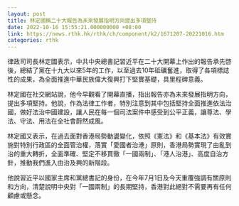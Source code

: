 ```yaml
---
layout: post
title: 林定國稱二十大報告為未來發展指明方向提出多項堅持
date: 2022-10-16 15:55:21.000000000 +08:00
link: https://news.rthk.hk/rthk/ch/component/k2/1671207-20221016.htm
categories: rthk
---
```


律政司司長林定國表示，中共中央總書記習近平在二十大開幕上作出的報告承先啓後，總結了黨在十九大以來5年的工作，以至過去10年砥礪奮進，取得了各項標誌性的成果，為全面推進中華民族偉大復興打下堅實基礎，具里程碑意義。

林定國在社交網站說，他今早觀看了開幕直播，指出報告亦為未來發展指明方向，提出多項堅持。他說，作為法律工作者，特別注意到其中包括堅持全面推進依法治國，做好法治中國建設，讓人民在每一個司法案件中感受到公平正義，讓尊法、學法、守法、用法在全社會蔚然成風。

林定國又表示，在過去面對香港局勢動盪變化，依照《憲法》和《基本法》有效實施對特別行政區的全面管治權，落實「愛國者治港」原則，香港局勢實現了由亂到治的重大轉折，全面準確、堅定不移貫徹「一國兩制」、「港人治港」、高度自治方針，推動我們進入由治及興的新階段。

他說習近平以國家主席和黨總書記的身份，在今年7月1日及今天重覆強調有關原則和方向，清楚說明中央對「一國兩制」的長期堅持，香港對此絕對不需要再有任何顧慮或懸念。
